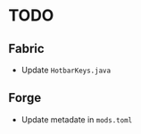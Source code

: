 # TODO

<!-- NOTE: take 1.21 branch as reference -->

## Fabric

- Update `HotbarKeys.java`

## Forge

- Update metadate in `mods.toml`
